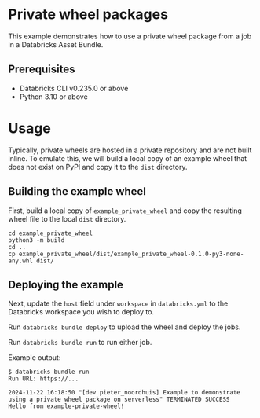 # Private wheel packages

This example demonstrates how to use a private wheel package from a job in a Databricks Asset Bundle.

## Prerequisites

* Databricks CLI v0.235.0 or above
* Python 3.10 or above

# Usage

Typically, private wheels are hosted in a private repository and are not built inline.
To emulate this, we will build a local copy of an example wheel that does not exist on PyPI and copy it to the `dist` directory.

## Building the example wheel

First, build a local copy of `example_private_wheel` and copy the resulting wheel file to the local `dist` directory.

```shell
cd example_private_wheel
python3 -m build
cd ..
cp example_private_wheel/dist/example_private_wheel-0.1.0-py3-none-any.whl dist/
```

## Deploying the example

Next, update the `host` field under `workspace` in `databricks.yml` to the Databricks workspace you wish to deploy to.

Run `databricks bundle deploy` to upload the wheel and deploy the jobs.

Run `databricks bundle run` to run either job.

Example output:
```
$ databricks bundle run
Run URL: https://...

2024-11-22 16:18:50 "[dev pieter_noordhuis] Example to demonstrate using a private wheel package on serverless" TERMINATED SUCCESS
Hello from example-private-wheel!
```
